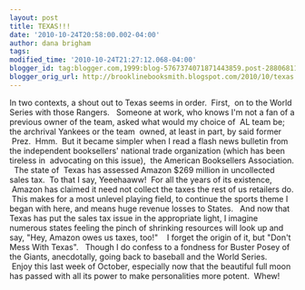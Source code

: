 ```yaml
---
layout: post
title: TEXAS!!!
date: '2010-10-24T20:58:00.002-04:00'
author: dana brigham
tags: 
modified_time: '2010-10-24T21:27:12.068-04:00'
blogger_id: tag:blogger.com,1999:blog-5767374071871443859.post-2880681106322635693
blogger_orig_url: http://brooklinebooksmith.blogspot.com/2010/10/texas.html
---
```


In two contexts, a shout out to Texas seems in order.  First,  on to the World Series with those Rangers.   Someone at work, who knows I'm not a fan of a previous owner of the team, asked what would my choice of  AL team be; the archrival Yankees or the team  owned, at least in part, by said former  Prez.  Hmm.  But it became simpler when I read a flash news bulletin from the independent booksellers' national trade organization (which has been tireless in  advocating on this issue),  the American Booksellers Association.   The state of  Texas has assessed Amazon $269 million in uncollected sales tax.  To that I say, Yeeehaaww!  For all the years of its existence,  Amazon has claimed it need not collect the taxes the rest of us retailers do.  This makes for a most unlevel playing field, to continue the sports theme I began with here, and means huge revenue losses to States.   And now that Texas has put the sales tax issue in the appropriate light, I imagine numerous states feeling the pinch of shrinking resources will look up and say, "Hey, Amazon owes us taxes, too!"    I forget the origin of it, but "Don't Mess With Texas".   Though I do confess to a fondness for Buster Posey of the Giants, anecdotally, going back to baseball and the World Series.    Enjoy this last week of October, especially now that the beautiful full moon has passed with all its power to make personalities more potent.  Whew!